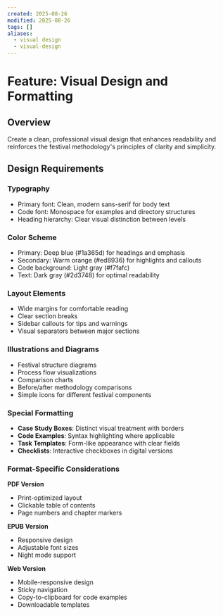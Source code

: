 ```yaml
---
created: 2025-08-26
modified: 2025-08-26
tags: []
aliases:
  - visual design
  - visual-design
---
```


# Feature: Visual Design and Formatting

## Overview
Create a clean, professional visual design that enhances readability and reinforces the festival methodology's principles of clarity and simplicity.

## Design Requirements

### Typography
- Primary font: Clean, modern sans-serif for body text
- Code font: Monospace for examples and directory structures
- Heading hierarchy: Clear visual distinction between levels

### Color Scheme
- Primary: Deep blue (#1a365d) for headings and emphasis
- Secondary: Warm orange (#ed8936) for highlights and callouts
- Code background: Light gray (#f7fafc)
- Text: Dark gray (#2d3748) for optimal readability

### Layout Elements
- Wide margins for comfortable reading
- Clear section breaks
- Sidebar callouts for tips and warnings
- Visual separators between major sections

### Illustrations and Diagrams
- Festival structure diagrams
- Process flow visualizations
- Comparison charts
- Before/after methodology comparisons
- Simple icons for different festival components

### Special Formatting
- **Case Study Boxes**: Distinct visual treatment with borders
- **Code Examples**: Syntax highlighting where applicable
- **Task Templates**: Form-like appearance with clear fields
- **Checklists**: Interactive checkboxes in digital versions

### Format-Specific Considerations
**PDF Version**
- Print-optimized layout
- Clickable table of contents
- Page numbers and chapter markers

**EPUB Version**
- Responsive design
- Adjustable font sizes
- Night mode support

**Web Version**
- Mobile-responsive design
- Sticky navigation
- Copy-to-clipboard for code examples
- Downloadable templates